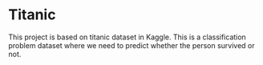 # Titanic
This project is based on titanic dataset in Kaggle.
This is a classification problem dataset where we need to predict whether the person survived or not.
